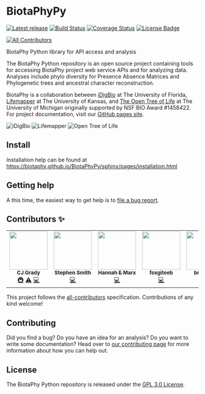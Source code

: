 # BiotaPhyPy
[![Latest release](https://img.shields.io/github/release/biotaphy/BiotaPhyPy.svg)](https://github.com/biotaphy/BiotaPhyPy/releases/latest)
[![Build Status](https://travis-ci.com/biotaphy/BiotaPhyPy.svg?branch=master)](https://travis-ci.com/biotaphy/BiotaPhyPy) [![Coverage Status](https://coveralls.io/repos/github/biotaphy/BiotaPhyPy/badge.svg?branch=master)](https://coveralls.io/github/biotaphy/BiotaPhyPy?branch=master)
[![License Badge](https://img.shields.io/github/license/biotaphy/BiotaPhyPy.svg)](https://github.com/biotaphy/BiotaPhyPy/blob/master/LICENSE)
<!-- ALL-CONTRIBUTORS-BADGE:START - Do not remove or modify this section -->
[![All Contributors](https://img.shields.io/badge/all_contributors-7-orange.svg?style=flat-square)](#contributors-)
<!-- ALL-CONTRIBUTORS-BADGE:END -->
BiotaPhy Python library for API access and analysis


The BiotaPhy Python repository is an open source project containing tools for accessing
BiotaPhy project web service APIs and for analyzing data.  Analyses include phylo diversity
for Presence Absence Matrices and Phylogenetic trees and ancestral character reconstruction.

BiotaPhy is a collaboration between [iDigBio](https://idigbio.org) at The
University of Florida, [Lifemapper](http://lifemapper.org) at The University
of Kansas, and [The Open Tree of Life](https://tree.opentreeoflife.org/opentree)
at The University of Michigan originally supported by NSF BIO Award #1458422.
For project documentation, visit our [GitHub pages site](https://biotaphy.github.io/BiotaPhyPy/).

![iDigBio](https://biotaphy.github.io/BiotaPhyPy/sphinx/_images/idigbio_logo.png)
![Lifemapper](https://biotaphy.github.io/BiotaPhyPy/sphinx/_images/lm_logo.png)
![Open Tree of Life](https://biotaphy.github.io/BiotaPhyPy/sphinx/_images/otl_logo.png)


## Install

Installation help can be found at https://biotaphy.github.io/BiotaPhyPy/sphinx/pages/installation.html

## Getting help

A this time, the easiest way to get help is to [file a bug report](https://github.com/biotaphy/BiotaPhyPy/issues/new?labels=&template=bug_report.md&title=).

## Contributors ✨

<!-- ALL-CONTRIBUTORS-LIST:START - Do not remove or modify this section -->
<!-- prettier-ignore-start -->
<!-- markdownlint-disable -->
<table>
  <tr>
    <td align="center"><a href="http://lifemapper.org"><img src="https://avatars0.githubusercontent.com/u/1719147?v=4" width="100px;" alt=""/><br /><sub><b>CJ Grady</b></sub></a><br /><a href="#infra-cjgrady" title="Infrastructure (Hosting, Build-Tools, etc)">🚇</a> <a href="https://github.com/biotaphy/BiotaPhyPy/commits?author=cjgrady" title="Tests">⚠️</a> <a href="https://github.com/biotaphy/BiotaPhyPy/commits?author=cjgrady" title="Code">💻</a></td>
    <td align="center"><a href="http://blackrim.org"><img src="https://avatars3.githubusercontent.com/u/160553?v=4" width="100px;" alt=""/><br /><sub><b>Stephen Smith</b></sub></a><br /><a href="https://github.com/biotaphy/BiotaPhyPy/commits?author=blackrim" title="Code">💻</a></td>
    <td align="center"><a href="http://hannahmarx.com"><img src="https://avatars3.githubusercontent.com/u/2374443?v=4" width="100px;" alt=""/><br /><sub><b>Hannah E Marx</b></sub></a><br /><a href="https://github.com/biotaphy/BiotaPhyPy/commits?author=hmarx" title="Code">💻</a></td>
    <td align="center"><a href="https://github.com/foxgiteeb"><img src="https://avatars2.githubusercontent.com/u/35574990?v=4" width="100px;" alt=""/><br /><sub><b>foxgiteeb</b></sub></a><br /><a href="https://github.com/biotaphy/BiotaPhyPy/commits?author=foxgiteeb" title="Code">💻</a></td>
    <td align="center"><a href="https://github.com/brunkgr2"><img src="https://avatars1.githubusercontent.com/u/48328418?v=4" width="100px;" alt=""/><br /><sub><b>brunkgr2</b></sub></a><br /><a href="https://github.com/biotaphy/BiotaPhyPy/commits?author=brunkgr2" title="Code">💻</a></td>
    <td align="center"><a href="http://ryanafolk.weebly.com/"><img src="https://avatars3.githubusercontent.com/u/15200892?v=4" width="100px;" alt=""/><br /><sub><b>Ryan A. Folk</b></sub></a><br /><a href="https://github.com/biotaphy/BiotaPhyPy/commits?author=ryanafolk" title="Documentation">📖</a></td>
    <td align="center"><a href="https://github.com/zzeppozz"><img src="https://avatars3.githubusercontent.com/u/555996?v=4" width="100px;" alt=""/><br /><sub><b>zzeppozz</b></sub></a><br /><a href="https://github.com/biotaphy/BiotaPhyPy/commits?author=zzeppozz" title="Code">💻</a></td>
  </tr>
</table>

<!-- markdownlint-enable -->
<!-- prettier-ignore-end -->
<!-- ALL-CONTRIBUTORS-LIST:END -->

This project follows the [all-contributors](https://github.com/all-contributors/all-contributors) specification. Contributions of any kind welcome!

## Contributing

Did you find a bug?  Do you have an idea for an analysis?  Do you want to write
some documentation?  Head over to [our contributing page](CONTRIBUTING.md)
for more information about how you can help out.

## License

The BiotaPhy Python repository is released under the [GPL 3.0 License](LICENSE).
